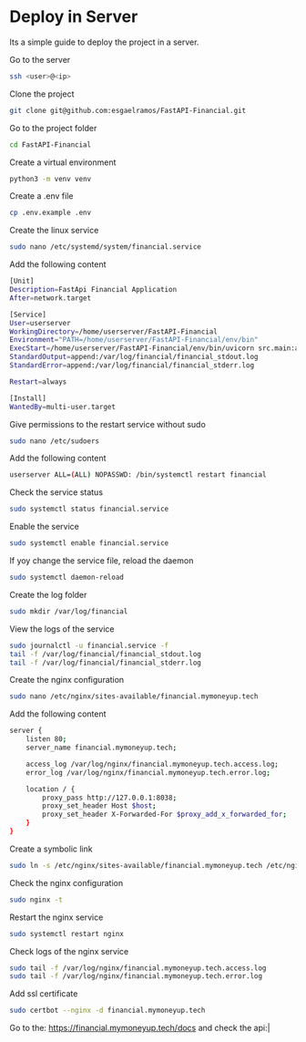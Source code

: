 # Deploy in Server

Its a simple guide to deploy the project in a server.

Go to the server
```bash
ssh <user>@<ip>
```

Clone the project
```bash
git clone git@github.com:esgaelramos/FastAPI-Financial.git
```

Go to the project folder
```bash
cd FastAPI-Financial
```

Create a virtual environment
```bash
python3 -m venv venv
```

Create a .env file
```bash
cp .env.example .env
```

Create the linux service
```bash
sudo nano /etc/systemd/system/financial.service
```

Add the following content
```bash
[Unit]
Description=FastApi Financial Application
After=network.target

[Service]
User=userserver
WorkingDirectory=/home/userserver/FastAPI-Financial
Environment="PATH=/home/userserver/FastAPI-Financial/env/bin"
ExecStart=/home/userserver/FastAPI-Financial/env/bin/uvicorn src.main:app --workers 4 --host 127.0.0.1 --port 8038 --app-dir /home/userserver/FastAPI-Financial/
StandardOutput=append:/var/log/financial/financial_stdout.log
StandardError=append:/var/log/financial/financial_stderr.log

Restart=always

[Install]
WantedBy=multi-user.target
```

Give permissions to the restart service without sudo
```bash
sudo nano /etc/sudoers
```

Add the following content
```bash
userserver ALL=(ALL) NOPASSWD: /bin/systemctl restart financial
```

Check the service status
```bash
sudo systemctl status financial.service
```

Enable the service
```bash
sudo systemctl enable financial.service
```

If yoy change the service file, reload the daemon
```bash
sudo systemctl daemon-reload
```

Create the log folder
```bash
sudo mkdir /var/log/financial
```

View the logs of the service
```bash 
sudo journalctl -u financial.service -f
tail -f /var/log/financial/financial_stdout.log
tail -f /var/log/financial/financial_stderr.log
```

Create the nginx configuration
```bash
sudo nano /etc/nginx/sites-available/financial.mymoneyup.tech
```

Add the following content
```bash
server {
    listen 80;
    server_name financial.mymoneyup.tech;

    access_log /var/log/nginx/financial.mymoneyup.tech.access.log;
    error_log /var/log/nginx/financial.mymoneyup.tech.error.log;

    location / {
        proxy_pass http://127.0.0.1:8038;
        proxy_set_header Host $host;
        proxy_set_header X-Forwarded-For $proxy_add_x_forwarded_for;
    }
}
```

Create a symbolic link
```bash
sudo ln -s /etc/nginx/sites-available/financial.mymoneyup.tech /etc/nginx/sites-enabled/financial.mymoneyup.tech
```

Check the nginx configuration
```bash
sudo nginx -t
```

Restart the nginx service
```bash
sudo systemctl restart nginx
```

Check logs of the nginx service
```bash
sudo tail -f /var/log/nginx/financial.mymoneyup.tech.access.log
sudo tail -f /var/log/nginx/financial.mymoneyup.tech.error.log
```

Add ssl certificate
```bash
sudo certbot --nginx -d financial.mymoneyup.tech      
```

Go to the: https://financial.mymoneyup.tech/docs and check the api:|